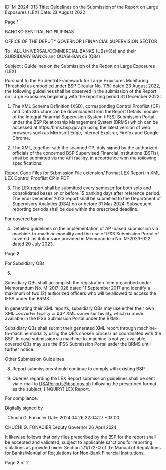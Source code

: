 ID: M-2024-013
Title: Guidelines on the Submission of the Report on Large Exposures (LEX)
Date: 23 August 2022

Page 1

BANGKO SENTRAL NG PILIPINAS

OFFICE OF THE DEPUTY GOVERNOR I FINANCIAL SUPERVISION SECTOR

To : ALL UNIVERSAL/COMMERCIAL BANKS (UBs/KBs) and their SUBSIDIARY BANKS and QUASI-BANKS (QBs)

Subject : Guidelines on the Submission of the Report on Large Exposures (LEX)

Pursuant to the Prudential Framework for Large Exposures Monitoring Threshold as embodied under BSP Circular No. 1150 dated 23 August 2022, the following guidelines shall be observed in the submission of the Report on Large Exposures beginning with the reporting period 31 December 2023:

1. The XML Schema Definition (XSD), corresponding Control Prooflist (CP) and Data Structure can be downloaded from the Report Details module of the Integral Financial Supervision System (IFSS) Submission Portal under the BSP Relationship Management System (BRMS) which can be accessed at https:/brms.bsp.gov.ph using the latest version of web browsers such as Microsoft Edge, Internet Explorer, Firefox and Google Chrome.

2. The XML, together with the scanned CP, duly signed by the authorized officials of the concerned BSP Supervised Financial Institutions (BSFls), shall be submitted via the API facility, in accordance with the following specifications:

Report Code Files for Submission File extension/ Format LEX Report in XML LEX Control Prooflist CP in PDF

3. The LEX report shall be submitted every semester for both solo and consolidated bases on or before 15 banking days after reference period. The end-December 2023 report shall be submitted to the Department of Supervisory Analytics (DSA) on or before 31 May 2024. Subsequent reporting periods shall be due within the prescribed deadline.

For covered banks

4. Detailed guidelines on the implementation of APl-based submission via machine-to-machine modality and the use of IFSS Submission Portal of covered institutions are provided in Memorandum No. M-2023-022 dated 20 July 2023.

Page 2

For Subsidiary QBs

5.

Subsidiary QBs shall accomplish the registration form prescribed under Memorandum No. M-2017-028 dated 11 September 2017 and identify a maximum of two (2) authorized officers who will be allowed to access the IFSS under the BRMS.

In generating their XML reports, subsidiary QBs may use either their own XML converter facility or BSP XML converter facility, which is made available in the IFSS Submission Portal under the BRMS.

Subsidiary QBs shall submit their generated XML report through machine-to-machine modality using the QB’s chosen process as coordinated with the BSP. In case submission via machine-to-machine is not yet available, covered QBs may use the IFSS Submission Portal under the BRMS until further notice.

Other Submission Guidelines

8. Report submissions should continue to comply with existing BSP

9. Queries regarding the LEX Report submission guidelines shall be sent via e-mail to DSAReports@bsp.gov.ph following the prescribed format as the subject, [INQUIRY] LEX Report.

For compliance.

Digitally signed by

. Chuchi G. Fonacier Date: 2024.04.26 22:04:27 +08'00'

CHUCHI G. FONACIER Deputy Governor 26 April 2024

It likewise follows that only files prescribed by the BSP for the report shall be accepted and validated, subject to applicable sanctions for reporting violations as provided under Section 171/172-Q of the Manual of Regulations for Banks/Manual of Regulations for Non-Bank Financial Institutions.

Page 2 of 2